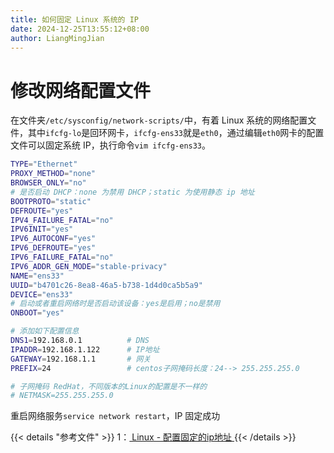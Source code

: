 ```yaml
---
title: 如何固定 Linux 系统的 IP
date: 2024-12-25T13:55:12+08:00
author: LiangMingJian
---
```


# 修改网络配置文件

在文件夹`/etc/sysconfig/network-scripts/`中，有着 Linux 系统的网络配置文件，其中`ifcfg-lo`是回环网卡，`ifcfg-ens33`就是`eth0`，通过编辑`eth0`网卡的配置文件可以固定系统 IP，执行命令`vim ifcfg-ens33`。

```bash
TYPE="Ethernet"
PROXY_METHOD="none"
BROWSER_ONLY="no"
# 是否启动 DHCP：none 为禁用 DHCP；static 为使用静态 ip 地址
BOOTPROTO="static"
DEFROUTE="yes"
IPV4_FAILURE_FATAL="no"
IPV6INIT="yes"
IPV6_AUTOCONF="yes"
IPV6_DEFROUTE="yes"
IPV6_FAILURE_FATAL="no"
IPV6_ADDR_GEN_MODE="stable-privacy"
NAME="ens33"
UUID="b4701c26-8ea8-46a5-b738-1d4d0ca5b5a9"
DEVICE="ens33"  
# 启动或者重启网络时是否启动该设备：yes是启用；no是禁用
ONBOOT="yes"

# 添加如下配置信息
DNS1=192.168.0.1          # DNS
IPADDR=192.168.1.122      # IP地址
GATEWAY=192.168.1.1       # 网关
PREFIX=24                 # centos子网掩码长度：24--> 255.255.255.0    

# 子网掩码 RedHat，不同版本的Linux的配置是不一样的 
# NETMASK=255.255.255.0 
```

重启网络服务`service network restart`，IP 固定成功

{{< details "参考文件" >}} 
1：[ Linux - 配置固定的ip地址 ](https://zhuanlan.zhihu.com/p/54512739)
{{< /details >}}
